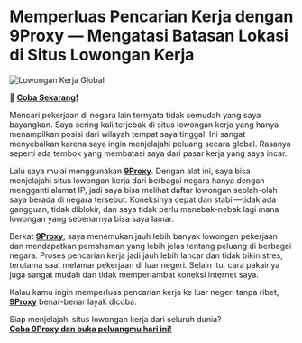 # Memperluas Pencarian Kerja dengan 9Proxy — Mengatasi Batasan Lokasi di Situs Lowongan Kerja

![Lowongan Kerja Global](https://gizmologi.id/wp-content/uploads/2023/03/cara-mencari-kerja-lowongan-online.jpg)

🌱 **[Coba Sekarang!](https://9proxyofficial.short.gy/github-pricing-nathan275)**

Mencari pekerjaan di negara lain ternyata tidak semudah yang saya bayangkan. Saya sering kali terjebak di situs lowongan kerja yang hanya menampilkan posisi dari wilayah tempat saya tinggal. Ini sangat menyebalkan karena saya ingin menjelajahi peluang secara global. Rasanya seperti ada tembok yang membatasi saya dari pasar kerja yang saya incar.

Lalu saya mulai menggunakan **[9Proxy](https://9proxyofficial.short.gy/github-homepage-nathan275)**. Dengan alat ini, saya bisa menjelajahi situs lowongan kerja dari berbagai negara hanya dengan mengganti alamat IP, jadi saya bisa melihat daftar lowongan seolah-olah saya berada di negara tersebut. Koneksinya cepat dan stabil—tidak ada gangguan, tidak diblokir, dan saya tidak perlu menebak-nebak lagi mana lowongan yang sebenarnya bisa saya lamar.

Berkat **[9Proxy](https://9proxyofficial.short.gy/github-homepage-nathan275)**, saya menemukan jauh lebih banyak lowongan pekerjaan dan mendapatkan pemahaman yang lebih jelas tentang peluang di berbagai negara. Proses pencarian kerja jadi jauh lebih lancar dan tidak bikin stres, terutama saat melamar pekerjaan di luar negeri. Selain itu, cara pakainya juga sangat mudah dan tidak memperlambat koneksi internet saya.

Kalau kamu ingin memperluas pencarian kerja ke luar negeri tanpa ribet, **[9Proxy](https://9proxyofficial.short.gy/github-homepage-nathan275)** benar-benar layak dicoba.

Siap menjelajahi situs lowongan kerja dari seluruh dunia?  
**[Coba 9Proxy dan buka peluangmu hari ini!](https://9proxyofficial.short.gy/github-pricing-nathan275)**
